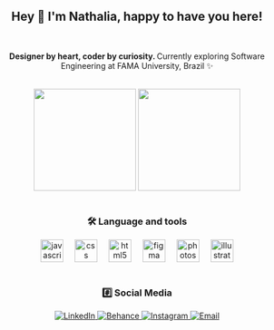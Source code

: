 <h2 align="center"> Hey 👋 I'm Nathalia, happy to have you here!</h2> 

<div align="center">
  <br>
</div>

<p align="center">
  <b>Designer by heart, coder by curiosity. </b>Currently exploring Software Engineering at FAMA University, Brazil ✨
</p>

<div align="center">
  <br>
</div>

<div align="center">
  <img src="https://streak-stats.demolab.com?user=nathaliapatricia&theme=onedark&hide_border=false" height="180px" />
  <img src="https://github-readme-stats.vercel.app/api/top-langs?username=nathaliapatricia&layout=compact&card_width=320&langs_count=5&theme=onedark&hide_border=false" height="180px" />
</div>


<div align="center">
  <br>
</div>

    
<h3 align="center">🛠 Language and tools</h3>

<div align="center">
  <img src="https://cdn.jsdelivr.net/gh/devicons/devicon/icons/javascript/javascript-original.svg" height="40" alt="javascript logo"  />
  <img width="12" />
  <img src="https://cdn.jsdelivr.net/gh/devicons/devicon/icons/css3/css3-original.svg" height="40" alt="css logo"  />
  <img width="12" />
  <img src="https://cdn.jsdelivr.net/gh/devicons/devicon/icons/html5/html5-original.svg" height="40" alt="html5 logo"  />
  <img width="12" />
  <img src="https://cdn.jsdelivr.net/gh/devicons/devicon/icons/figma/figma-original.svg" height="40" alt="figma logo"  />
  <img width="12" />
  <img src="https://cdn.jsdelivr.net/gh/devicons/devicon/icons/photoshop/photoshop-plain.svg" height="40" alt="photoshop logo"  />
  <img width="12" />
  <img src="https://cdn.jsdelivr.net/gh/devicons/devicon/icons/illustrator/illustrator-plain.svg" height="40" alt="illustrator logo"  />
</div>

<div align="center">
  <br>
</div>


<h3 align="center">#️⃣ Social Media</h3>

<div align="center">
  <a href="https://www.linkedin.com/in/nathalia-patricia/">
    <img src="https://img.shields.io/badge/LinkedIn-0A66C2?style=for-the-badge&logo=linkedin&logoColor=white" alt="LinkedIn" />
  </a>
  <a href="https://www.behance.net/nathaliapatricia">
    <img src="https://img.shields.io/badge/Behance-1769FF?style=for-the-badge&logo=behance&logoColor=white" alt="Behance" />
  </a>
  <a href="https://www.instagram.com/nathalia_desiign/">
    <img src="https://img.shields.io/badge/Instagram-E4405F?style=for-the-badge&logo=instagram&logoColor=white" alt="Instagram" />
  </a>
  <a href="mailto:nathalia.patriciadesigner@gmail.com">
    <img src="https://img.shields.io/badge/Email-D14836?style=for-the-badge&logo=gmail&logoColor=white" alt="Email" />
  </a>
</div>




